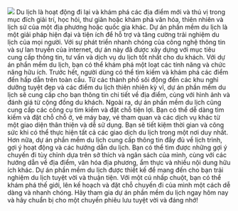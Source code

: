 <img src="https://suckhoedoisong.qltns.mediacdn.vn/324455921873985536/2022/7/10/hinh-anh-cac-loai-hinh-du-lich-3-1657423025597-1657423027180128362217.jpeg">
Du lịch là hoạt động đi lại và khám phá các địa điểm mới và thú vị trong mục đích giải trí, học hỏi, thư giãn hoặc khám phá văn hóa, thiên nhiên và lịch sử của một địa phương hoặc quốc gia khác.
Dự án phần mềm du lịch là một giải pháp hiện đại và tiện ích để hỗ trợ và tăng cường trải nghiệm du lịch của mọi người. Với sự phát triển nhanh chóng của công nghệ thông tin và sự lan truyền của internet, dự án này đã được xây dựng với mục tiêu cung cấp thông tin, tư vấn và dịch vụ du lịch tốt nhất cho du khách.
Với dự án phần mềm du lịch, bạn có thể khám phá một loạt các tính năng và chức năng hữu ích. Trước hết, người dùng có thể tìm kiếm và khám phá các điểm đến hấp dẫn trên toàn cầu. Từ các thành phố sôi động đến các khu nghỉ dưỡng tuyệt đẹp và các điểm du lịch thiên nhiên kỳ vĩ, dự án phần mềm du lịch sẽ cung cấp cho bạn thông tin chi tiết về địa điểm, cùng với hình ảnh và đánh giá từ cộng đồng du khách.
Ngoài ra, dự án phần mềm du lịch cũng cung cấp các công cụ tìm kiếm và đặt chỗ tiện lợi. Bạn có thể dễ dàng tìm kiếm và đặt chỗ chỗ ở, vé máy bay, vé tham quan và các dịch vụ khác từ một giao diện thân thiện và dễ sử dụng. Bạn sẽ tiết kiệm thời gian và công sức khi có thể thực hiện tất cả các giao dịch du lịch trong một nơi duy nhất.
Hơn nữa, dự án phần mềm du lịch cung cấp thông tin đầy đủ về lịch trình, gợi ý hoạt động và các hướng dẫn du lịch. Bạn có thể tìm được những gợi ý chuyến đi tùy chỉnh dựa trên sở thích và ngân sách của mình, cùng với các hướng dẫn về địa điểm, văn hóa địa phương, ẩm thực và nhiều nội dung hữu ích khác.
Dự án phần mềm du lịch được thiết kế để mang đến cho bạn trải nghiệm du lịch tuyệt vời và thuận tiện. Với một cú nhấp chuột, bạn có thể khám phá thế giới, lên kế hoạch và đặt chỗ chuyến đi của mình một cách dễ dàng và nhanh chóng.
Hãy tham gia dự án phần mềm du lịch ngay hôm nay và hãy chuẩn bị cho một chuyến phiêu lưu tuyệt vời và đáng nhớ!
